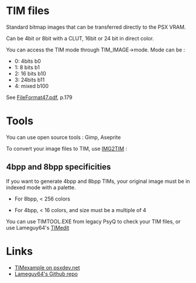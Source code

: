 # TIM files

Standard bitmap images that can be transferred directly to the PSX VRAM.

Can be 4bit or 8bit with a CLUT, 16bit or 24 bit in direct color.

You can access the TIM mode through TIM_IMAGE->mode. 
Mode can be :

  * 0: 4bits   b0
  * 1: 8 bits  b1
  * 2: 16 bits b10
  * 3: 24bits  b11
  * 4: mixed   b100

See [FileFormat47.pdf](http://psx.arthus.net/sdk/Psy-Q/DOCS/FileFormat47.pdf), p.179

# Tools

You can use open source tools : Gimp, Aseprite

To convert your image files to TIM, use [IMG2TIM](https://github.com/Lameguy64/img2tim) :


## 4bpp and 8bpp specificities 

If you want to generate 4bpp and 8bpp TIMs, your original image must be in indexed mode with a palette.

  * For 8bpp, < 256 colors 

  * For 4bpp, < 16 colors, and size must be a multiple of 4

You can use TIMTOOL.EXE from legacy PsyQ to check your TIM files, or use Lameguy64's [TIMedit](https://github.com/Lameguy64/TIMedit)


# Links 

  * [TIMexample on psxdev.net](http://www.psxdev.net/forum/viewtopic.php?f=64&t=313)
  * [Lameguy64's Github repo](https://github.com/Lameguy64)
